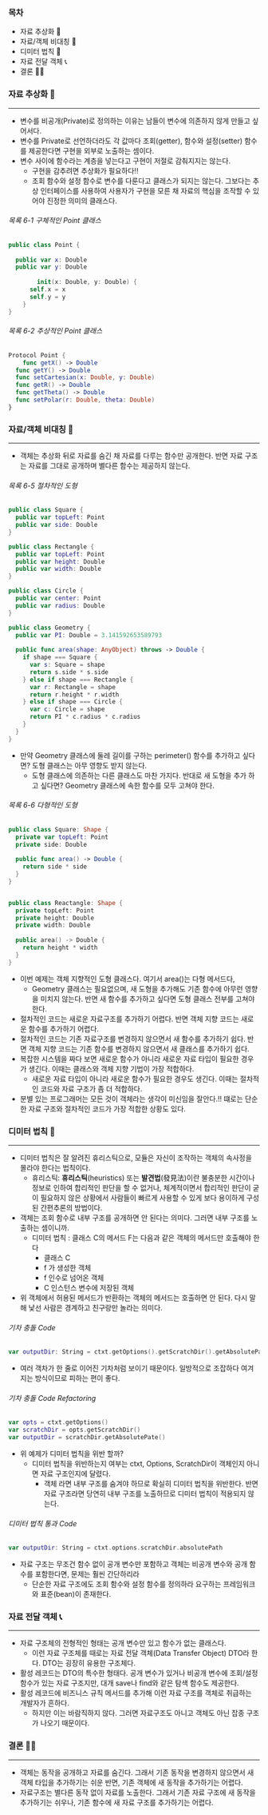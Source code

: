 ### 목차

- 자료 추상화 🥸
- 자료/객체 비대칭 🤔
- 디미터 법칙 📐
- 자료 전달 객체 📞
- 결론 👨‍🎓





### 자료 추상화 🥸

---

- 변수를 비공개(Private)로 정의하는 이유는 남들이 변수에 의존하지 않게 만들고 싶어서다.
- 변수를 Private로 선언하더라도 각 값마다 조회(getter), 함수와 설정(setter) 함수를 제공한다면 구현을 외부로 노출하는 셈이다.
- 변수 사이에 함수라는 계층을 넣는다고 구현이 저절로 감춰지지는 않는다.
  - 구현을 감추려면 추상화가 필요하다!!
  - 조회 함수와 설정 함수로 변수를 다룬다고 클래스가 되지는 않는다. 그보다는 추상 인터페이스를 사용하여 사용자가 구현을 모른 채 자료의 핵심을 조작할 수 있어야 진정한 의미의 클래스다.

###### 목록 6-1 구체적인 Point 클래스

```swift
public class Point {
  
  public var x: Double
  public var y: Double
  	
 		init(x: Double, y: Double) {
      self.x = x
      self.y = y
    }
}
```



###### 목록 6-2 추상적인 Point 클래스

```swift
Protocol Point {
	func getX() -> Double
  func getY() -> Double
  func setCartesian(x: Double, y: Double)
  func getR() -> Double
  func getTheta() -> Double
  func setPolar(r: Double, theta: Double)
}
```





### 자료/객체 비대칭 🤔

---

- 객체는 추상화 뒤로 자료를 숨긴 채 자료를 다루는 함수만 공개한다. 반면 자료 구조는 자료를 그대로 공개하며 별다른 함수는 제공하지 않는다.

###### 목록 6-5 절차적인 도형

```swift
public class Square {
  public var topLeft: Point
  public var side: Double
}

public class Rectangle {
  public var topLeft: Point
  public var height: Double
  public var width: Double
}

public class Circle {
  public var center: Point
  public var radius: Double
}

public class Geometry {
  public var PI: Double = 3.141592653589793
  
  public func area(shape: AnyObject) throws -> Double {
    if shape === Square {
      var s: Square = shape
      return s.side * s.side
    } else if shape === Rectangle {
      var r: Rectangle = shape
      return r.height * r.width
    } else if shape === Circle {
      var c: Circle = shape
      return PI * c.radius * c.radius
    }
  }
}
```

- 만약 Geometry 클래스에 둘레 길이를 구하는 perimeter() 함수를 추가하고 싶다면? 도형 클래스는 아무 영향도 받지 않는다.
  - 도형 클래스에 의존하는 다른 클래스도 마찬 가지다. 반대로 새 도형을 추가 하고 싶다면? Geometry 클래스에 속한 함수를 모두 고쳐야 한다.



###### 목록 6-6 다형적인 도형

```swift
public class Square: Shape {
  private var topLeft: Point
  private side: Double
  
  public func area() -> Double {
    return side * side
  }
}


public class Reactangle: Shape {
  private topLeft: Point
  private height: Double
  private width: Double
  
  public area() -> Double {
    return height * width
  }
}
```

- 이번 예제는 객체 지향적인 도형 클래스다. 여기서 area()는 다형 메서드다,
  - Geometry 클래스는 필요없으며, 새 도형을 추가해도 기존 함수에 아무런 영향을 미치지 않는다. 반면 새 함수를 추가하고 싶다면 도형 클래스 전부를 고쳐야한다.
- 절차적인 코드는 새로운 자료구조를 추가하기 어렵다. 반면 객체 지향 코드는 새로운 함수를 추가하기 어렵다.
- 절차적인 코드는 기존 자료구조를 변경하지 않으면서 새 함수를 추가하기 쉽다. 반면 객체 지향 코드는 기존 함수를 변경하지 않으면서 새 클래스를 추가하기 쉽다.
- 복잡한 시스템을 짜다 보면 새로운 함수가 아니라 새로운 자료 타입이 필요한 경우가 생긴다. 이때는 클래스와 객체 지향 기법이 가장 적합하다.
  - 새로운 자료 타입이 아니라 새로운 함수가 필요한 경우도 생긴다. 이때는 절차적인 코드와 자료 구조가 좀 더 적합하다.
- 분별 있는 프로그래머는 모든 것이 객체라는 생각이 미신임을 잘안다.!! 떄로는 단순한 자료 구조와 절차적인 코드가 가장 적합한 상황도 있다.



### 디미터 법칙 📐

---

- 디미터 법칙은 잘 알려진 휴리스틱으로, 모듈은 자신이 조작하는 객체의 속사정을 몰라야 한다는 법칙이다.
  - 휴리스틱: **휴리스틱**(heuristics) 또는 **발견법**(發見法)이란 불충분한 시간이나 정보로 인하여 합리적인 판단을 할 수 없거나, 체계적이면서 합리적인 판단이 굳이 필요하지 않은 상황에서 사람들이 빠르게 사용할 수 있게 보다 용이하게 구성된 간편추론의 방법이다.
- 객체는 조회 함수로 내부 구조를 공개하면 안 된다는 의미다. 그러면 내부 구조를 노출하는 셈이니까.
  - 디미터 법칙 : 클래스 C의 메서드 F는 다음과 같은 객체의 메서드만 호출해야 한다
    - 클래스 C
    - f 가 생성한 객체
    - f 인수로 넘어온 객체
    - C 인스턴스 변수에 저장된 객체
- 위 객체에서 허용된 메서드가 반환하는 객체의 메서드는 호출하면 안 된다. 다시 말해 낯선 사람은 경계하고 친구랑만 놀라는 의미다.



###### 기차 충돌 Code

```swift
var outputDir: String = ctxt.getOptions().getScratchDir().getAbsolutePate()
```

- 여러 객차가 한 줄로 이어진 기차처럼 보이기 때문이다. 일방적으로 조잡하다 여겨지는 방식이므로 피하는 편이 좋다.

###### 기차 충돌 Code Refactoring

```swift
var opts = ctxt.getOptions()
var scratchDir = opts.getScratchDir()
var outputDir = scratchDir.getAbsolutePate()
```

- 위 예제가 디미터 법칙을 위반 할까?
  - 디미터 법칙을 위반하는지 여부는 ctxt, Options, ScratchDir이 객체인지 아니면 자료 구조인지에 달렸다.
    - 객체 라면 내부 구조를 숨겨야 하므로 확실히 디미터 법칙을 위반한다. 반면 자료 구조라면 당연히 내부 구조를 노출하므로 디미터 법칙이 적용되지 않는다.

###### 디미터 법칙 통과 Code

```swift
var outputDir: String = ctxt.options.scratchDir.absolutePath 
```

- 자료 구조는 무조건 함수 없이 공개 변수만 포함하고 객체는 비공개 변수와 공개 함수를 포함한다면, 문제는 훨씬 간단하리라
  - 단순한 자료 구조에도 조회 함수와 설정 함수를 정의하라 요구하는 프레임워크와 표준(bean)이 존재한다.



### 자료 전달 객체 📞

---

- 자료 구조체의 전형적인 형태는 공개 변수만 있고 함수가 없는 클래스다.
  - 이런 자료 구조체를 때로는 자료 전달 객체(Data Transfer Object) DTO라 한다.  DTO는 굉장히 유용한 구조체다.
- 활성 레코드는 DTO의 특수한 형태다. 공개 변수가 있거나 비공개 변수에 조회/설정 함수가 있는 자료 구조지만, 대개 save나 find와 같은 탐색 함수도 제공한다.
- 활성 레코드에 비즈니스 규칙 메서드를 추가해 이런 자료 구조를 객체로 취급하는 개발자가 흔하다.
  - 하지만 이는 바람직하지 않다. 그러면 자료구조도 아니고 객체도 아닌 잡종 구조가 나오기 때문이다.



### 결론 👨‍🎓

---

- 객체는 동작을 공개하고 자료를 숨긴다. 그래서 기존 동작을 변경하지 않으면서 새 객체 타입을 추가하기는 쉬운 반면, 기존 객체에 새 동작을 추가하기는 어렵다.
- 자료구조는 별다른 동작 없이 자료를 노출한다. 그래서 기존 자료 구조에 새 동작을 추가하기는 쉬우나, 기존 함수에 새 자료 구조를 추가하기는 어렵다.


